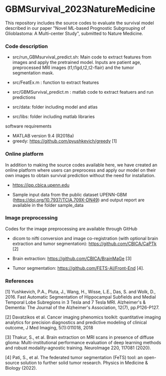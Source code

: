 # GBMSurvival_2023NatureMedicine


This repository includes the source codes to evaluate the survival model described in our paper
"Novel ML-based Prognostic Subgrouping of Glioblastoma: A Multi-center Study", submitted to Nature Medicine.

### Code description

- src/run_GBMsurvival_predict.sh: Main code to extract features from images and apply the pretrained model.
Inputs are patient age, preprocessed MRI images (t1,t1gd,t2,t2-flair) and the tumor segmentation mask. 


- src/FeatEx.m : function to extract features

- src/GBMSurvival_predict.m : matlab code to extract featuers and run predictions

- src/data: folder including model and atlas
- src/libs: folder including matlab libraries

software requirements

- MATLAB version 9.4 (R2018a)
- greedy: https://github.com/pyushkevich/greedy [1]


### Online platform
In addition to making the source codes available here, we have created an online platform where users can preprocess and apply our model on their own images to obtain survival prediction without the need for installation.

- https://ipp.cbica.upenn.edu

- Sample input data from the public dataset UPENN-GBM (https://doi.org/10.7937/TCIA.709X-DN49) and output report are available in the folder sample_data

### Image preprocessing

Codes for the image preprocessing are available through GitHub
- dicom to nifti conversion and image co-registration (with optional brain extraction and  tumor segmentation): https://github.com/CBICA/CaPTk [2]

- Brain extraction: https://github.com/CBICA/BrainMaGe [3]

- Tumor segmentation: https://github.com/FETS-AI/Front-End [4].


### References
[1]   Yushkevich, P.A., Pluta, J., Wang, H., Wisse, L.E., Das, S. and Wolk, D., 2016. Fast Automatic Segmentation of Hippocampal Subfields and Medial Temporal Lobe Subregions in 3 Tesla and 7 Tesla MRI. Alzheimer's & Dementia: The Journal of the Alzheimer's Association, 12(7), pp.P126-P127.

[2] Davatzikos et al. Cancer imaging phenomics toolkit: quantitative imaging analytics for precision diagnostics and predictive modeling of clinical outcome, J Med Imaging, 5(1):011018, 2018

[3] Thakur, S., et al. Brain extraction on MRI scans in presence of diffuse glioma: Multi-institutional performance evaluation of deep learning methods and robust modality-agnostic training. NeuroImage 220, 117081 (2020).

[4] Pati, S., et al. The federated tumor segmentation (FeTS) tool: an open-source solution to further solid tumor research. Physics in Medicine & Biology (2022).
